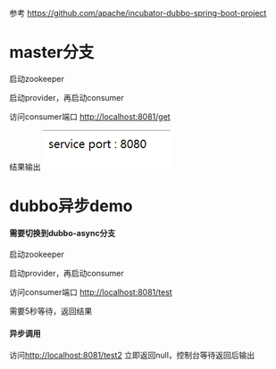 参考
https://github.com/apache/incubator-dubbo-spring-boot-project

# master分支
启动zookeeper

启动provider，再启动consumer

访问consumer端口 [http://localhost:8081/get](http://localhost:8081/get)

结果输出
![结果](img.png)


# dubbo异步demo
#### 需要切换到dubbo-async分支
启动zookeeper

启动provider，再启动consumer

访问consumer端口 [http://localhost:8081/test](http://localhost:8081/test)

需要5秒等待，返回结果

#### 异步调用
访问[http://localhost:8081/test2](http://localhost:8081/test2)
立即返回null，控制台等待返回后输出
